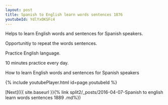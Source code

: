 ```yaml
---
layout: post
title: Spanish to English learn words sentences 1876 
youtubeId: YdlYxOKSFc4
---
```

 
 
Helps to learn English words and sentences for Spanish speakers.

Opportunitiy to repeat the words sentences. 

Practice English language. 
 
10 minutes practice every day. 
 
How to learn English words and sentences for Spanish speakers 
 
{% include youtubePlayer.html id=page.youtubeId %}
 
 
[Next]({{ site.baseurl }}{% link  split2/_posts/2016-04-07-Spanish to english learn words sentences 1889 .md%})
 
